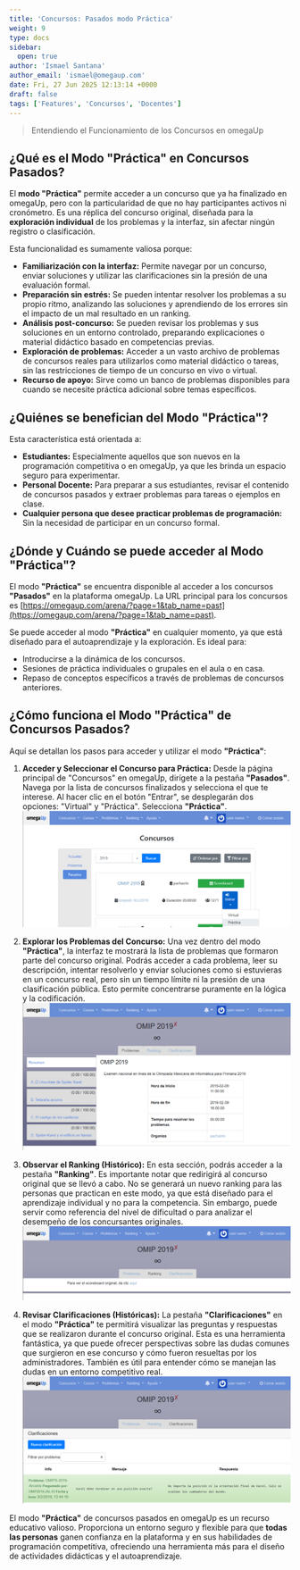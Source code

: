 ```yaml
---
title: 'Concursos: Pasados modo Práctica'
weight: 9
type: docs
sidebar:
  open: true
author: 'Ismael Santana'
author_email: 'ismael@omegaup.com'
date: Fri, 27 Jun 2025 12:13:14 +0000
draft: false
tags: ['Features', 'Concursos', 'Docentes']
---
```


> Entendiendo el Funcionamiento de los Concursos en omegaUp

## ¿Qué es el Modo "Práctica" en Concursos Pasados?

El **modo "Práctica"** permite acceder a un concurso que ya ha finalizado en omegaUp, pero con la particularidad de que no hay participantes activos ni cronómetro. Es una réplica del concurso original, diseñada para la **exploración individual** de los problemas y la interfaz, sin afectar ningún registro o clasificación.

Esta funcionalidad es sumamente valiosa porque:

* **Familiarización con la interfaz:** Permite navegar por un concurso, enviar soluciones y utilizar las clarificaciones sin la presión de una evaluación formal.
* **Preparación sin estrés:** Se pueden intentar resolver los problemas a su propio ritmo, analizando las soluciones y aprendiendo de los errores sin el impacto de un mal resultado en un ranking.
* **Análisis post-concurso:** Se pueden revisar los problemas y sus soluciones en un entorno controlado, preparando explicaciones o material didáctico basado en competencias previas.
* **Exploración de problemas:** Acceder a un vasto archivo de problemas de concursos reales para utilizarlos como material didáctico o tareas, sin las restricciones de tiempo de un concurso en vivo o virtual.
* **Recurso de apoyo:** Sirve como un banco de problemas disponibles para cuando se necesite práctica adicional sobre temas específicos.

## ¿Quiénes se benefician del Modo "Práctica"?

Esta característica está orientada a:

* **Estudiantes:** Especialmente aquellos que son nuevos en la programación competitiva o en omegaUp, ya que les brinda un espacio seguro para experimentar.
* **Personal Docente:** Para preparar a sus estudiantes, revisar el contenido de concursos pasados y extraer problemas para tareas o ejemplos en clase.
* **Cualquier persona que desee practicar problemas de programación:** Sin la necesidad de participar en un concurso formal.

## ¿Dónde y Cuándo se puede acceder al Modo "Práctica"?

El modo **"Práctica"** se encuentra disponible al acceder a los concursos **"Pasados"** en la plataforma omegaUp. La URL principal para los concursos es [https://omegaup.com/arena/?page=1&tab_name=past](https://omegaup.com/arena/?page=1&tab_name=past).

Se puede acceder al modo **"Práctica"** en cualquier momento, ya que está diseñado para el autoaprendizaje y la exploración. Es ideal para:

* Introducirse a la dinámica de los concursos.
* Sesiones de práctica individuales o grupales en el aula o en casa.
* Repaso de conceptos específicos a través de problemas de concursos anteriores.

## ¿Cómo funciona el Modo "Práctica" de Concursos Pasados?

Aquí se detallan los pasos para acceder y utilizar el modo **"Práctica"**:

1.  **Acceder y Seleccionar el Concurso para Práctica:**
    Desde la página principal de "Concursos" en omegaUp, dirígete a la pestaña **"Pasados"**. Navega por la lista de concursos finalizados y selecciona el que te interese. Al hacer clic en el botón "Entrar", se desplegarán dos opciones: "Virtual" y "Práctica". Selecciona **"Práctica"**. ![(Imagen 1)](/images/concurso-practica-1.png)
    
2.  **Explorar los Problemas del Concurso:**
    Una vez dentro del modo **"Práctica"**, la interfaz te mostrará la lista de problemas que formaron parte del concurso original. Podrás acceder a cada problema, leer su descripción, intentar resolverlo y enviar soluciones como si estuvieras en un concurso real, pero sin un tiempo límite ni la presión de una clasificación pública. Esto permite concentrarse puramente en la lógica y la codificación. ![(Imagen 2)](/images/concurso-practica-2.png)
    
3.  **Observar el Ranking (Histórico):**
    En esta sección, podrás acceder a la pestaña **"Ranking"**. Es importante notar que redirigirá al concurso original que se llevó a cabo. No se generará un nuevo ranking para las personas que practican en este modo, ya que está diseñado para el aprendizaje individual y no para la competencia. Sin embargo, puede servir como referencia del nivel de dificultad o para analizar el desempeño de los concursantes originales. ![(Imagen 3)](/images/concurso-practica-3.png)
    
4.  **Revisar Clarificaciones (Históricas):**
    La pestaña **"Clarificaciones"** en el modo **"Práctica"** te permitirá visualizar las preguntas y respuestas que se realizaron durante el concurso original. Esta es una herramienta fantástica, ya que puede ofrecer perspectivas sobre las dudas comunes que surgieron en ese concurso y cómo fueron resueltas por los administradores. También es útil para entender cómo se manejan las dudas en un entorno competitivo real. ![(Imagen 4)](/images/concurso-practica-4.png)
    
El modo **"Práctica"** de concursos pasados en omegaUp es un recurso educativo valioso. Proporciona un entorno seguro y flexible para que **todas las personas** ganen confianza en la plataforma y en sus habilidades de programación competitiva, ofreciendo una herramienta más para el diseño de actividades didácticas y el autoaprendizaje.

